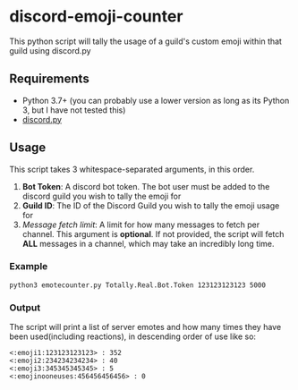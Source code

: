 # discord-emoji-counter
This python script will tally the usage of a guild's custom emoji within that guild using discord.py

## Requirements
- Python 3.7+ (you can probably use a lower version as long as its Python 3, but I have not tested this)
- [discord.py](https://discordpy.readthedocs.io/en/stable/)

## Usage
This script takes 3 whitespace-separated arguments, in this order. 
1. **Bot Token**: A discord bot token. The bot user must be added to the discord guild you wish to tally the emoji for
2. **Guild ID**: The ID of the Discord Guild you wish to tally the emoji usage for
3. *Message fetch limit*: A limit for how many messages to fetch per channel. This argument is **optional**. If not provided, the script will fetch **ALL** messages in a channel,
which may take an incredibly long time.

### Example
`python3 emotecounter.py Totally.Real.Bot.Token 123123123123 5000`

### Output
The script will print a list of server emotes and how many times they have been used(including reactions), in descending order of use like so:
```
<:emoji1:123123123123> : 352
<:emoji2:234234234234> : 40
<:emoji3:345345345345> : 5
<:emojinooneuses:456456456456> : 0
```
